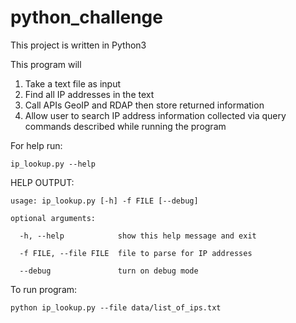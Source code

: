 # python_challenge
This project is written in Python3

This program will
1) Take a text file as input
2) Find all IP addresses in the text
3) Call APIs GeoIP and RDAP then store returned information
4) Allow user to search IP address information collected via query commands described while running the program

For help run:

    ip_lookup.py --help

HELP OUTPUT:

    usage: ip_lookup.py [-h] -f FILE [--debug]

    optional arguments:

      -h, --help            show this help message and exit

      -f FILE, --file FILE  file to parse for IP addresses

      --debug               turn on debug mode

To run program:

    python ip_lookup.py --file data/list_of_ips.txt
